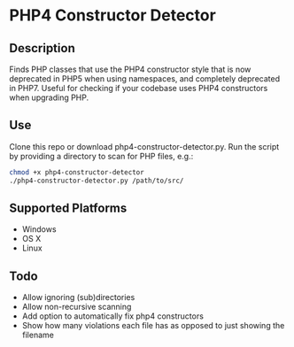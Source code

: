 # PHP4 Constructor Detector

## Description

Finds PHP classes that use the PHP4 constructor style that is now deprecated in PHP5 when using namespaces, and completely deprecated in PHP7.  Useful for checking if your codebase uses PHP4 constructors when upgrading PHP.

## Use

Clone this repo or download php4-constructor-detector.py.  Run the script by providing a directory to scan for PHP files, e.g.:

```bash
chmod +x php4-constructor-detector
./php4-constructor-detector.py /path/to/src/
```

## Supported Platforms

- Windows
- OS X
- Linux

## Todo

- Allow ignoring (sub)directories
- Allow non-recursive scanning
- Add option to automatically fix php4 constructors
- Show how many violations each file has as opposed to just showing the filename